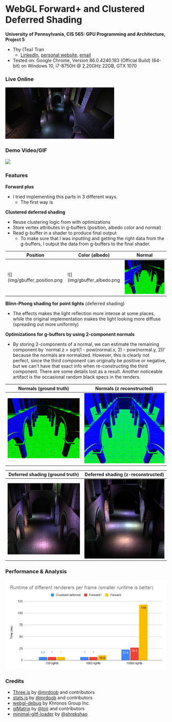WebGL Forward+ and Clustered Deferred Shading
======================

**University of Pennsylvania, CIS 565: GPU Programming and Architecture, Project 5**
* Thy (Tea) Tran 
  * [LinkedIn](https://www.linkedin.com/in/thy-tran-97a30b148/), [personal website](https://tatran5.github.io/), [email](thytran316@outlook.com)
* Tested on: Google Chrome, Version 86.0.4240.183 (Official Build) (64-bit) on Windows 10, i7-8750H @ 2.20GHz 22GB, GTX 1070

### Live Online

[![](img/thumb.png)](http://tatran5.github.io/Project5-WebGL-Forward-Plus-and-Clustered-Deferred)

### Demo Video/GIF

![](img/allRenders.gif)

### Features

**Forward plus**
* I tried implementing this parts in 3 different ways.
  - The first way is 

**Clustered deferred shading**
* Reuse clustering logic from  with optimizations
* Store vertex attributes in g-buffers (position, albedo color and normal)
* Read g-buffer in a shader to produce final output
  - To make sure that I was inputting and getting the right data from the g-buffers, I output the data from g-buffers to the final shader.

|Position | Color (albedo) | Normal |
|---|---|---|
|![](img/gbuffer_position.png|![](img/gbuffer_albedo.png|![](img/gbuffer_normal.png)|

**Blinn-Phong shading for point lights** (deferred shading)
- The effects makes the light reflection more intense at some places, while the original implementation  makes the light looking more diffuse (spreading out more uniformly)

**Optimizations for g-buffers by using 2-component normals**
  - By storing 2-components of a normal, we can estimate the remaining component by 'normal.z = sqrt(1 - pow(normal.x, 2) - pow(normal.y, 2))' because the normals are normalized. However, this is clearly not perfect, since the third component can originally be positive or negative, but we can't have that exact info when re-constructing the third component. There are some details lost as a result. Another noticeable artifact is the occasional random black specs in the renders.
  
|Normals (ground truth) | Normals (z reconstructed) | 
|---|---|
|![](img/normals_groundTruth.png)|![](img/normals_recontructed.png)|

Deferred shading (ground truth) | Deferred shading (z-reconstructed)|
|---|---|
|![](img/deferred.png)|![](img/deferred_reconstructedZ.png)|
### Performance & Analysis 

![](img/renderersRuntime.png)

### Credits

* [Three.js](https://github.com/mrdoob/three.js) by [@mrdoob](https://github.com/mrdoob) and contributors
* [stats.js](https://github.com/mrdoob/stats.js) by [@mrdoob](https://github.com/mrdoob) and contributors
* [webgl-debug](https://github.com/KhronosGroup/WebGLDeveloperTools) by Khronos Group Inc.
* [glMatrix](https://github.com/toji/gl-matrix) by [@toji](https://github.com/toji) and contributors
* [minimal-gltf-loader](https://github.com/shrekshao/minimal-gltf-loader) by [@shrekshao](https://github.com/shrekshao)

